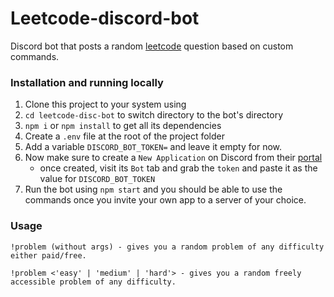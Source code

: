 # Leetcode-discord-bot
Discord bot that posts a random [leetcode](https://leetcode.com/) question based on custom commands.

### Installation and running locally

1. Clone this project to your system using
2. `cd leetcode-disc-bot` to switch directory to the bot's directory
3. `npm i` or `npm install` to get all its dependencies
4. Create a `.env` file at the root of the project folder
5. Add a variable `DISCORD_BOT_TOKEN=` and leave it empty for now.
6. Now make sure to create a `New Application` on Discord from their [portal](https://discord.com/developers/applications/)
    - once created, visit its `Bot` tab and grab the `token` and paste it as the value for `DISCORD_BOT_TOKEN`
7. Run the bot using `npm start` and you should be able to use the commands once you invite your own app to a server of your choice.


### Usage

`!problem (without args) - gives you a random problem of any difficulty either paid/free.`

`!problem <'easy' | 'medium' | 'hard'> - gives you a random freely accessible problem of any difficulty.`